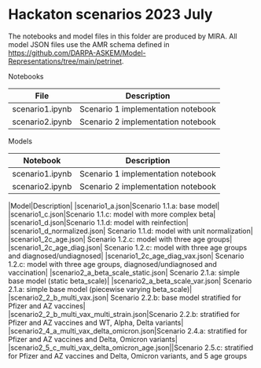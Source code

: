 # Hackaton scenarios 2023 July

The notebooks and model files in this folder are produced by MIRA.
All model JSON files use the AMR schema defined in
https://github.com/DARPA-ASKEM/Model-Representations/tree/main/petrinet.

Notebooks

| File    | Description |
| -------- | ------- |
| scenario1.ipynb  | Scenario 1 implementation notebook    |
| scenario2.ipynb | Scenario 2 implementation notebook    |

Models

| Notebook    | Description |
| -------- | ------- |
| scenario1.ipynb  | Scenario 1 implementation notebook    |
| scenario2.ipynb | Scenario 2 implementation notebook    |

|Model|Description|
|scenario1_a.json|Scenario 1.1.a: base model|
|scenario1_c.json|Scenario 1.1.c: model with more complex beta|
|scenario1_d.json|Scenario 1.1.d: model with reinfection|
|scenario1_d_normalized.json| Scenario 1.1.d: model with unit normalization|
|scenario1_2c_age.json| Scenario 1.2.c: model with three age groups|
|scenario1_2c_age_diag.json| Scenario 1.2.c: model with three age groups and diagnosed/undiagnosed|
|scenario1_2c_age_diag_vax.json| Scenario 1.2.c: model with three age groups, diagnosed/undiagnosed and vaccination|
|scenario2_a_beta_scale_static.json| Scenario 2.1.a: simple base model (static beta\_scale)|
|scenario2_a_beta_scale_var.json| Scenario 2.1.a: simple base model (piecewise varying beta\_scale)|
|scenario2_2_b_multi_vax.json| Scenario 2.2.b: base model stratified for Pfizer and AZ vaccines|
|scenario2_2_b_multi_vax_multi_strain.json|Scenario 2.2.b: stratified for Pfizer and AZ vaccines and WT, Alpha, Delta variants|
|scenario2_4_a_multi_vax_delta_omicron.json|Scenario 2.4.a: stratified for Pfizer and AZ vaccines and Delta, Omicron variants|
|scenario2_5_c_multi_vax_delta_omicron_age.json||Scenario 2.5.c: stratified for Pfizer and AZ vaccines and Delta, Omicron variants, and 5 age groups
